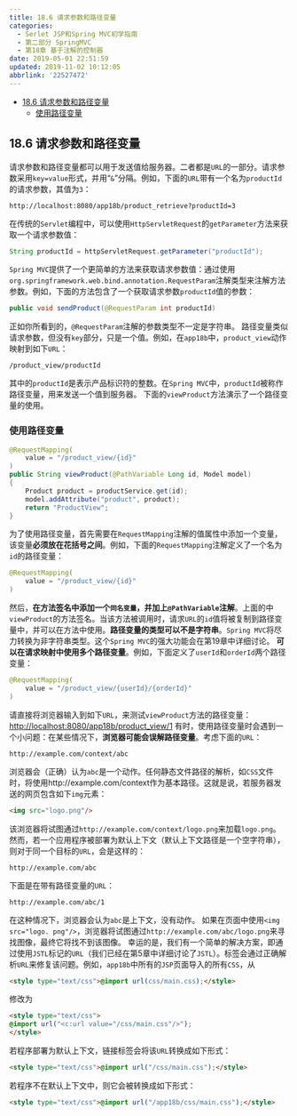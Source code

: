 ```yaml
---
title: 18.6 请求参数和路径变量
categories: 
  - Serlet JSP和Spring MVC初学指南
  - 第二部分 SpringMVC
  - 第18章 基于注解的控制器
date: 2019-05-01 22:51:59
updated: 2019-11-02 10:12:05
abbrlink: '22527472'
---
```

<div id='my_toc'>

- [18.6 请求参数和路径变量](/JavaReadingNotes/22527472/#18-6-请求参数和路径变量)
    - [使用路径变量](/JavaReadingNotes/22527472/#使用路径变量)

</div>
<!--more-->
<script>if (navigator.platform.toLowerCase() == 'win32'){document.getElementById('my_toc').style.display = 'none';}</script>

<!--end-->
## 18.6 请求参数和路径变量 ##
请求参数和路径变量都可以用于发送值给服务器。二者都是`URL`的一部分。请求参数采用`key=value`形式，并用“`&`”分隔。例如，下面的`URL`带有一个名为`productId`的请求参数，其值为`3`：
```
http://localhost:8080/app18b/product_retrieve?productId=3
```
在传统的`Servlet`编程中，可以使用`HttpServletRequest`的`getParameter`方法来获取一个请求参数值：
```java
String productId = httpServletRequest.getParameter("productId");
```
`Spring MVC`提供了一个更简单的方法来获取请求参数值：通过使用`org.springframework.web.bind.annotation.RequestParam`注解类型来注解方法参数。例如，下面的方法包含了一个获取请求参数`productId`值的参数：
```java
public void sendProduct(@RequestParam int productId)
```
正如你所看到的，`@RequestParam`注解的参数类型不一定是字符串。
路径变量类似请求参数，但没有`key`部分，只是一个值。例如，在`app18b`中，`product_view`动作映射到如下`URL`：
```
/product_view/productId
```
其中的`productId`是表示产品标识符的整数。在`Spring MVC`中，`productId`被称作路径变量，用来发送一个值到服务器。
下面的`viewProduct`方法演示了一个路径变量的使用。
### 使用路径变量 ###
```java
@RequestMapping(
    value = "/product_view/{id}"
)
public String viewProduct(@PathVariable Long id, Model model) 
{
    Product product = productService.get(id);
    model.addAttribute("product", product);
    return "ProductView";
}
```
为了使用路径变量，首先需要在`RequestMapping`注解的值属性中添加一个变量，该变量**必须放在花括号之间**。例如，下面的`RequestMapping`注解定义了一个名为`id`的路径变量：
```java
@RequestMapping(
    value = "/product_view/{id}"
)
```
然后，**在方法签名中添加一个`同名变量`，并加上`@PathVariable`注解**。上面的中`viewProduct`的方法签名。当该方法被调用时，请求`URL`的`id`值将被复制到路径变量中，并可以在方法中使用。**路径变量的类型可以不是字符串**。`Spring MVC`将尽力转换为非字符串类型。这个`Spring MVC`的强大功能会在第19章中详细讨论。
**可以在请求映射中使用多个路径变量**。例如，下面定义了`userId`和`orderId`两个路径变量：
```java
@RequestMapping(
    value = "/product_view/{userId}/{orderId}"
)
```
请直接将浏览器输入到如下`URL`，来测试`viewProduct`方法的路径变量：
[http://localhost:8080/app18b/product_view/1](http://localhost:8080/app18b/product_view/1)
有时，使用路径变量时会遇到一个小问题：在某些情况下，**浏览器可能会误解路径变量**。考虑下面的`URL`：
```
http://example.com/context/abc
```
浏览器会（正确）认为`abc`是一个动作。任何静态文件路径的解析，如`CSS`文件时，将使用http://example.com/context作为基本路径。这就是说，若服务器发送的网页包含如下`img`元素：
```html
<img src="logo.png"/>
```
该浏览器将试图通过`http://example.com/context/logo.png`来加载`logo.png`。
然而，若一个应用程序被部署为默认上下文（默认上下文路径是一个空字符串），则对于同一个目标的`URL`，会是这样的：
```
http://example.com/abc
```
下面是在带有路径变量的`URL`：
```
http://example.com/abc/1
```
在这种情况下，浏览器会认为`abc`是上下文，没有动作。
如果在页面中使用`<img src="logo. png"/>`，浏览器将试图通过`http://example.com/abc/logo.png`来寻找图像，最终它将找不到该图像。
幸运的是，我们有一个简单的解决方案，即通过使用`JSTL`标记的`URL`（我们已经在第5章中详细讨论了`JSTL`）。标签会通过正确解析`URL`来修复该问题。例如，`app18b`中所有的`JSP`页面导入的所有`CSS`，从
```html
<style type="text/css">@import url(css/main.css);</style>
```
修改为
```html
<style type="text/css">
@import url("<c:url value="/css/main.css"/>");
</style>
```
若程序部署为默认上下文，链接标签会将该`URL`转换成如下形式：
```html
<style type="text/css">@import url("/css/main.css");</style>
```
若程序不在默认上下文中，则它会被转换成如下形式：
```html
<style type="text/css">@import url("/app18b/css/main.css");</style>
```

